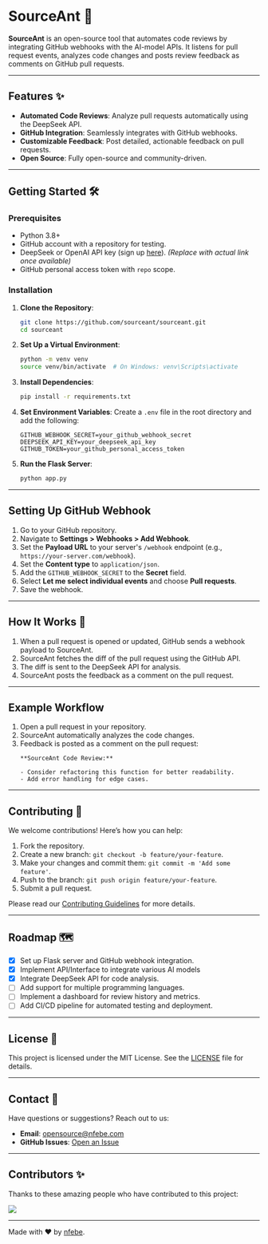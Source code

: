 # SourceAnt 🚀

**SourceAnt** is an open-source tool that automates code reviews by integrating GitHub webhooks with the AI-model APIs. It listens for pull request events, analyzes code changes and posts review feedback as comments on GitHub pull requests.

---

## Features ✨
- **Automated Code Reviews**: Analyze pull requests automatically using the DeepSeek API.
- **GitHub Integration**: Seamlessly integrates with GitHub webhooks.
- **Customizable Feedback**: Post detailed, actionable feedback on pull requests.
- **Open Source**: Fully open-source and community-driven.

---

## Getting Started 🛠️

### Prerequisites
- Python 3.8+
- GitHub account with a repository for testing.
- DeepSeek or OpenAI API key (sign up [here](#)). *(Replace with actual link once available)*
- GitHub personal access token with `repo` scope.

### Installation
1. **Clone the Repository**:
   ```bash
   git clone https://github.com/sourceant/sourceant.git
   cd sourceant
   ```

2. **Set Up a Virtual Environment**:
   ```bash
   python -m venv venv
   source venv/bin/activate  # On Windows: venv\Scripts\activate
   ```

3. **Install Dependencies**:
   ```bash
   pip install -r requirements.txt
   ```

4. **Set Environment Variables**:
   Create a `.env` file in the root directory and add the following:
   ```env
   GITHUB_WEBHOOK_SECRET=your_github_webhook_secret
   DEEPSEEK_API_KEY=your_deepseek_api_key
   GITHUB_TOKEN=your_github_personal_access_token
   ```

5. **Run the Flask Server**:
   ```bash
   python app.py
   ```

---

## Setting Up GitHub Webhook
1. Go to your GitHub repository.
2. Navigate to **Settings > Webhooks > Add Webhook**.
3. Set the **Payload URL** to your server's `/webhook` endpoint (e.g., `https://your-server.com/webhook`).
4. Set the **Content type** to `application/json`.
5. Add the `GITHUB_WEBHOOK_SECRET` to the **Secret** field.
6. Select **Let me select individual events** and choose **Pull requests**.
7. Save the webhook.

---

## How It Works 🧠
1. When a pull request is opened or updated, GitHub sends a webhook payload to SourceAnt.
2. SourceAnt fetches the diff of the pull request using the GitHub API.
3. The diff is sent to the DeepSeek API for analysis.
4. SourceAnt posts the feedback as a comment on the pull request.

---

## Example Workflow
1. Open a pull request in your repository.
2. SourceAnt automatically analyzes the code changes.
3. Feedback is posted as a comment on the pull request:
   ```
   **SourceAnt Code Review:**

   - Consider refactoring this function for better readability.
   - Add error handling for edge cases.
   ```

---

## Contributing 🤝
We welcome contributions! Here’s how you can help:
1. Fork the repository.
2. Create a new branch: `git checkout -b feature/your-feature`.
3. Make your changes and commit them: `git commit -m 'Add some feature'`.
4. Push to the branch: `git push origin feature/your-feature`.
5. Submit a pull request.

Please read our [Contributing Guidelines](CONTRIBUTING.md) for more details.

---

## Roadmap 🗺️
- [x] Set up Flask server and GitHub webhook integration.
- [x] Implement API/Interface to integrate various AI models
- [x] Integrate DeepSeek API for code analysis.
- [ ] Add support for multiple programming languages.
- [ ] Implement a dashboard for review history and metrics.
- [ ] Add CI/CD pipeline for automated testing and deployment.

---

## License 📜
This project is licensed under the MIT License. See the [LICENSE](LICENSE) file for details.

---

## Contact 📧
Have questions or suggestions? Reach out to us:
- **Email**: opensource@nfebe.com
- **GitHub Issues**: [Open an Issue](https://github.com/sourceant/sourceant/issues)

---

## Contributors ✨
Thanks to these amazing people who have contributed to this project:

<a href="https://github.com/your-username/sourceant/graphs/contributors">
  <img src="https://contrib.rocks/image?repo=sourceant/sourceant" />
</a>

---

Made with ❤️ by [nfebe](https://github.com/nfebe).

